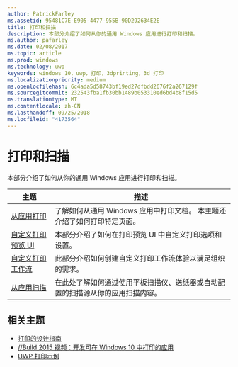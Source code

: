 ```yaml
---
author: PatrickFarley
ms.assetid: 95481C7E-E905-4477-955B-90D292634E2E
title: 打印和扫描
description: 本部分介绍了如何从你的通用 Windows 应用进行打印和扫描。
ms.author: pafarley
ms.date: 02/08/2017
ms.topic: article
ms.prod: windows
ms.technology: uwp
keywords: windows 10，uwp，打印，3dprinting，3d 打印
ms.localizationpriority: medium
ms.openlocfilehash: 6c4ada5d58743bf19ed27dfbdd2676f2a267129f
ms.sourcegitcommit: 232543fba1fb30bb1489b053310ed6bd4b8f15d5
ms.translationtype: MT
ms.contentlocale: zh-CN
ms.lasthandoff: 09/25/2018
ms.locfileid: "4173564"
---
```

# <a name="printing-and-scanning"></a>打印和扫描


本部分介绍了如何从你的通用 Windows 应用进行打印和扫描。

| 主题 | 描述 | 
|-------|-------------|
| [从应用打印](print-from-your-app.md) | 了解如何从通用 Windows 应用中打印文档。 本主题还介绍了如何打印特定页面。 |
| [自定义打印预览 UI](customize-the-print-preview-ui.md) | 本部分介绍了如何在打印预览 UI 中自定义打印选项和设置。 |
| [自定义打印工作流](print-workflow-customize.md) | 此部分介绍如何创建自定义打印工作流体验以满足组织的需求。  |
| [从应用扫描](scan-from-your-app.md) | 在此处了解如何通过使用平板扫描仪、送纸器或自动配置的扫描源从你的应用扫描内容。|

## <a name="related-topics"></a>相关主题

* [打印的设计指南](https://msdn.microsoft.com/library/windows/apps/Hh868178)
* [//Build 2015 视频：开发可在 Windows 10 中打印的应用](https://channel9.msdn.com/Events/Build/2015/2-94)
* [UWP 打印示例](http://go.microsoft.com/fwlink/p/?LinkId=619984)
 

